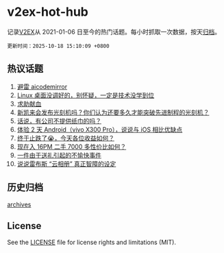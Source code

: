 # v2ex-hot-hub

 记录[V2EX](https://www.v2ex.com/)从 2021-01-06 日至今的热门话题。每小时抓取一次数据，按天[归档](archives)。

`更新时间：2025-10-18 15:10:09 +0800`

## 热议话题

1. [避雷 aicodemirror](https://www.v2ex.com/t/1166447)
1. [Linux 桌面没调好的，别怀疑，一定是技术没学到位](https://www.v2ex.com/t/1166535)
1. [求助献血](https://www.v2ex.com/t/1166554)
1. [新凯来会发布光刻机吗？你们认为还要多久才能突破先进制程的光刻机？](https://www.v2ex.com/t/1166493)
1. [话说，有公司不提供纸巾的吗？](https://www.v2ex.com/t/1166499)
1. [体验 2 天 Android（vivo X300 Pro），说说与 iOS 相比优缺点](https://www.v2ex.com/t/1166566)
1. [终于止跌了😭，今天各位收益如何？](https://www.v2ex.com/t/1166446)
1. [现在入 16PM 二手 7000 多性价比如何？](https://www.v2ex.com/t/1166558)
1. [一件由于送礼引起的不愉快事件](https://www.v2ex.com/t/1166497)
1. [说说雷布斯 “云相册” 真正智障的设定](https://www.v2ex.com/t/1166531)

## 历史归档

[archives](archives)

## License

See the [LICENSE](LICENSE) file for license rights and limitations (MIT).

